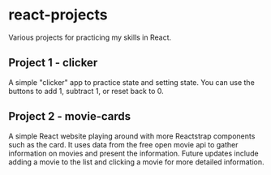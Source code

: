 # react-projects
Various projects for practicing my skills in React.

## Project 1 - clicker
A simple "clicker" app to practice state and setting state. You can use the buttons to add 1, subtract 1, or reset back to 0. 

## Project 2 - movie-cards
A simple React website playing around with more Reactstrap components such as the card. It uses data from the free open movie api to gather information on movies and present the information. Future updates include adding a movie to the list and clicking a movie for more detailed information. 
